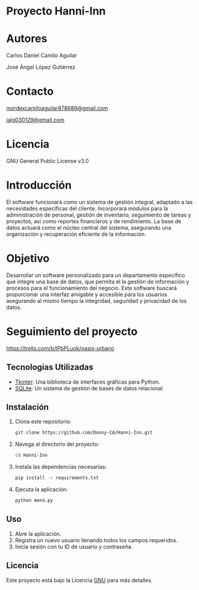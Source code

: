 # Proyecto Hanni-Inn

# Autores
Carlos Daniel Camilo Aguilar

José Ángel López Gutiérrez

# Contacto
mordexcamiloaguilar878689@gmail.com

jalg030129@gmail.com

# Licencia
GNU General Public License v3.0

# Introducción
El software funcionará como un sistema de gestión integral, adaptado a las necesidades específicas del 
cliente. Incorporará módulos para la administración de personal, gestión de inventario, 
seguimiento de tareas y proyectos, así como reportes financieros y de rendimiento. La base de datos actuará 
como el núcleo central del sistema, asegurando una organización y recuperación eficiente de la información.

# Objetivo
Desarrollar un software personalizado para un departamento específico que integre una base de datos, 
que permita el la gestión de información y procesos para el funcionamiento del negocio. Este software buscará proporcionar una interfaz amigable y accesible para los usuarios asegurando al mismo tiempo la integridad, seguridad y privacidad de los datos.
# Seguimiento del proyecto 
https://trello.com/b/lPbPLuok/oasis-urbano

## Tecnologías Utilizadas

- [Tkinter](https://docs.python.org/es/3/library/tkinter.html): Una biblioteca de interfaces gráficas para Python.
- [SQLite](https://www.sqlite.org/):  Un sistema de gestión de bases de datos relacional.

## Instalación

1. Clona este repositorio:
    ```bash
    git clone https://github.com/Danny-CA/Hanni-Inn.git
    ```

2. Navega al directorio del proyecto:
    ```bash
    cd Hanni-Inn
    ```

3. Instala las dependencias necesarias:
    ```bash
    pip install -r requirements.txt
    ```

4. Ejecuta la aplicación:
    ```bash
    python menú.py
    ```

## Uso

1. Abre la aplicación.
2. Registra un nuevo usuario llenando todos los campos requeridos.
3. Inicia sesión con tu ID de usuario y contraseña.

## Licencia

Este proyecto está bajo la Licencia [GNU](https://www.gnu.org/home.es.html) para más detalles.



